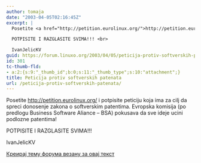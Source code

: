 ```yaml
---
author: tomaja
date: "2003-04-05T02:16:45Z"
excerpt: |
  Posetite <a href="http://petition.eurolinux.org/">http://petition.eurolinux.org/</a> i potpisite peticiju koja ima za cilj da spreci donosenje zakona o softverskim patentima. Evropska komisija (po predlogu Business Software Aliance - BSA) pokusava da sve ideje ucini podlozne patentima!

  POTPISITE I RAZGLASITE SVIMA!!! <br>

  IvanJelicKV
guid: https://forum.linuxo.org/2003/04/05/peticija-protiv-softverskih-patenata/
id: 301
tc-thumb-fld:
- a:2:{s:9:"_thumb_id";b:0;s:11:"_thumb_type";s:10:"attachment";}
title: Peticija protiv softverskih patenata
url: /peticija-protiv-softverskih-patenata/
---
```

Posetite <http://petition.eurolinux.org/> i potpisite peticiju koja ima za cilj da spreci donosenje zakona o softverskim patentima. Evropska komisija (po predlogu Business Software Aliance &#8211; BSA) pokusava da sve ideje ucini podlozne patentima!

POTPISITE I RAZGLASITE SVIMA!!! 

IvanJelicKV<!--break-->

[Креирај тему форума везану за овај текст](https://linuxo.org/nova-tema-na-forumu/?se_pid=301)